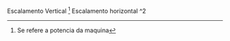 Escalamento Vertical [^1]
Escalamento horizontal ^2

[^1]: Se refere a potencia da maquina
[^2]: Se refere ao número de máquinas; Normalmente o mais recomendado já que trás menores custos